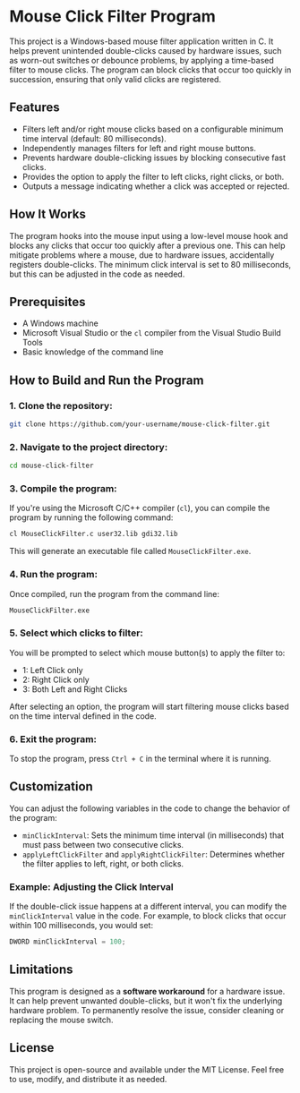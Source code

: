 # Mouse Click Filter Program

This project is a Windows-based mouse filter application written in C. It helps prevent unintended double-clicks caused by hardware issues, such as worn-out switches or debounce problems, by applying a time-based filter to mouse clicks. The program can block clicks that occur too quickly in succession, ensuring that only valid clicks are registered.

## Features

- Filters left and/or right mouse clicks based on a configurable minimum time interval (default: 80 milliseconds).
- Independently manages filters for left and right mouse buttons.
- Prevents hardware double-clicking issues by blocking consecutive fast clicks.
- Provides the option to apply the filter to left clicks, right clicks, or both.
- Outputs a message indicating whether a click was accepted or rejected.

## How It Works

The program hooks into the mouse input using a low-level mouse hook and blocks any clicks that occur too quickly after a previous one. This can help mitigate problems where a mouse, due to hardware issues, accidentally registers double-clicks. The minimum click interval is set to 80 milliseconds, but this can be adjusted in the code as needed.

## Prerequisites

- A Windows machine
- Microsoft Visual Studio or the `cl` compiler from the Visual Studio Build Tools
- Basic knowledge of the command line

## How to Build and Run the Program

### 1. Clone the repository:

```bash
git clone https://github.com/your-username/mouse-click-filter.git
```

### 2. Navigate to the project directory:

```bash
cd mouse-click-filter
```

### 3. Compile the program:

If you're using the Microsoft C/C++ compiler (`cl`), you can compile the program by running the following command:

```bash
cl MouseClickFilter.c user32.lib gdi32.lib
```

This will generate an executable file called `MouseClickFilter.exe`.

### 4. Run the program:

Once compiled, run the program from the command line:

```bash
MouseClickFilter.exe
```

### 5. Select which clicks to filter:

You will be prompted to select which mouse button(s) to apply the filter to:

- 1: Left Click only
- 2: Right Click only
- 3: Both Left and Right Clicks

After selecting an option, the program will start filtering mouse clicks based on the time interval defined in the code.

### 6. Exit the program:

To stop the program, press `Ctrl + C` in the terminal where it is running.

## Customization

You can adjust the following variables in the code to change the behavior of the program:

- `minClickInterval`: Sets the minimum time interval (in milliseconds) that must pass between two consecutive clicks.
- `applyLeftClickFilter` and `applyRightClickFilter`: Determines whether the filter applies to left, right, or both clicks.

### Example: Adjusting the Click Interval

If the double-click issue happens at a different interval, you can modify the `minClickInterval` value in the code. For example, to block clicks that occur within 100 milliseconds, you would set:

```c
DWORD minClickInterval = 100;
```

## Limitations

This program is designed as a **software workaround** for a hardware issue. It can help prevent unwanted double-clicks, but it won't fix the underlying hardware problem. To permanently resolve the issue, consider cleaning or replacing the mouse switch.

## License

This project is open-source and available under the MIT License. Feel free to use, modify, and distribute it as needed.
